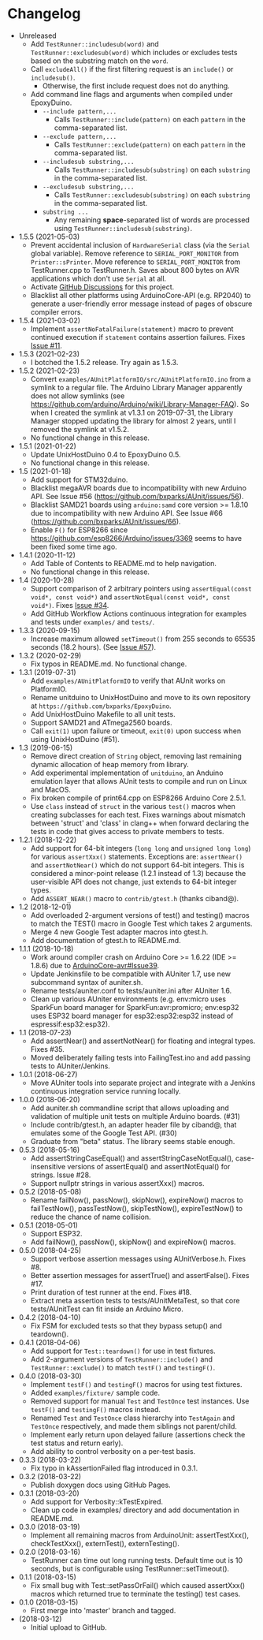 # Changelog

* Unreleased
    * Add `TestRunner::includesub(word)` and `TestRunner::excludesub(word)`
      which includes or excludes tests based on the substring match on the
      `word`.
    * Call `excludeAll()` if the first filtering request is an `include()` or
      `includesub()`.
        * Otherwise, the first include request does not do anything.
    * Add command line flags and arguments when compiled under EpoxyDuino.
        * `--include pattern,...`
            * Calls `TestRunner::include(pattern)` on each `pattern` in the
              comma-separated list.
        * `--exclude pattern,...`
            * Calls `TestRunner::exclude(pattern)` on each `pattern` in the
              comma-separated list.
        * `--includesub substring,...`
            * Calls `TestRunner::includesub(substring)` on each `substring` in
              the comma-separated list.
        * `--excludesub substring,...`
            * Calls `TestRunner::excludesub(substring)` on each `substring` in
              the comma-separated list.
        * `substring ...`
            * Any remaining **space**-separated list of words are processed
              using `TestRunner::includesub(substring)`.
* 1.5.5 (2021-05-03)
    * Prevent accidental inclusion of `HardwareSerial` class (via the `Serial`
      global variable). Remove reference to `SERIAL_PORT_MONITOR` from
      `Printer::sPrinter`. Move reference to `SERIAL_PORT_MONITOR` from
      TestRunner.cpp to TestRunner.h. Saves about 800 bytes on AVR applications
      which don't use `Serial` at all.
    * Activate
      [GitHub Discussions](https://github.com/bxparks/AUnit/discussions)
      for this project.
    * Blacklist all other platforms using ArduinoCore-API (e.g. RP2040) to
      generate a user-friendly error message instead of pages of obscure
      compiler errors.
* 1.5.4 (2021-03-02)
    * Implement `assertNoFatalFailure(statement)` macro to prevent continued
      execution if `statement` contains assertion failures. Fixes
      [Issue #11](https://github.com/bxparks/AUnit/issues/11).
* 1.5.3 (2021-02-23)
    * I botched the 1.5.2 release. Try again as 1.5.3.
* 1.5.2 (2021-02-23)
    * Convert `examples/AUnitPlatformIO/src/AUnitPlatformIO.ino` from
      a symlink to a regular file. The Arduino Library Manager apparently does
      not allow symlinks (see
      https://github.com/arduino/Arduino/wiki/Library-Manager-FAQ). So when I
      created the symlink at v1.3.1 on 2019-07-31, the Library Manager stopped
      updating the library for almost 2 years, until I removed the symlink at
      v1.5.2.
    * No functional change in this release.
* 1.5.1 (2021-01-22)
    * Update UnixHostDuino 0.4 to EpoxyDuino 0.5.
    * No functional change in this release.
* 1.5 (2021-01-18)
    * Add support for STM32duino.
    * Blacklist megaAVR boards due to incompatibility with new Arduino API.
      See Issue #56 (https://github.com/bxparks/AUnit/issues/56).
    * Blacklist SAMD21 boards using `arduino:samd` core version >= 1.8.10
      due to incompatibility with new Arduino API. See Issue #66
      (https://github.com/bxparks/AUnit/issues/66).
    * Enable `F()` for ESP8266 since
      https://github.com/esp8266/Arduino/issues/3369 seems to have been fixed
      some time ago.
* 1.4.1 (2020-11-12)
    * Add Table of Contents to README.md to help navigation.
    * No functional change in this release.
* 1.4 (2020-10-28)
    * Support comparison of 2 arbitrary pointers using
      `assertEqual(const void*, const void*)` and
      `assertNotEqual(const void*, const void*)`. Fixes
      [Issue #34](https://github.com/bxparks/AUnit/issues/34).
    * Add GitHub Workflow Actions continuous integration for examples
      and tests under `examples/` and `tests/`.
* 1.3.3 (2020-09-15)
    * Increase maximum allowed `setTimeout()` from 255 seconds to 65535 seconds
      (18.2 hours). (See [Issue
      #57](https://github.com/bxparks/AUnit/issues/57)).
* 1.3.2 (2020-02-29)
    * Fix typos in README.md. No functional change.
* 1.3.1 (2019-07-31)
    * Add `examples/AUnitPlatformIO` to verify that AUnit works on PlatformIO.
    * Rename unitduino to UnixHostDuino and move to its own repository at
      `https://github.com/bxparks/EpoxyDuino`.
    * Add UnixHostDuino Makefile to all unit tests.
    * Support SAMD21 and ATmega2560 boards.
    * Call `exit(1)` upon failure or timeout, `exit(0)` upon success when using
      UnixHostDuino (#51).
* 1.3 (2019-06-15)
    * Remove direct creation of `String` object, removing last remaining dynamic
      allocation of heap memory from library.
    * Add experimental implementation of `unitduino`, an Anduino emulation
      layer that allows AUnit tests to compile and run on Linux and MacOS.
    * Fix broken compile of print64.cpp on ESP8266 Arduino Core 2.5.1.
    * Use `class` instead of `struct` in the various `test()` macros when
      creating subclasses for each test. Fixes warnings about mismatch between
      'struct' and 'class' in clang++ when forward declaring the tests in code
      that gives access to private members to tests.
* 1.2.1 (2018-12-22)
    * Add support for 64-bit integers (`long long` and `unsigned long long`)
      for various `assertXxx()` statements. Exceptions are: `assertNear()` and
      `assertNotNear()` which do not support 64-bit integers. This is considered
      a minor-point release (1.2.1 instead of 1.3) because the user-visible API
      does not change, just extends to 64-bit integer types.
    * Add `ASSERT_NEAR()` macro to `contrib/gtest.h` (thanks ciband@).
* 1.2 (2018-12-01)
    * Add overloaded 2-argument versions of test() and testing() macros to match
      the TEST() macro in Google Test which takes 2 arguments.
    * Merge 4 new Google Test adapter macros into gtest.h.
    * Add documentation of gtest.h to README.md.
* 1.1.1 (2018-10-18)
    * Work around compiler crash on Arduino Core >= 1.6.22 (IDE >= 1.8.6)
      due to
      [ArduinoCore-avr#Issue39](https://github.com/arduino/ArduinoCore-avr/issues/39).
    * Update Jenkinsfile to be compatible with AUniter 1.7, use new subcommand
      syntax of auniter.sh.
    * Rename tests/auniter.conf to tests/auniter.ini after AUniter 1.6.
    * Clean up various AUniter environments (e.g. env:micro uses SparkFun board
      manager for SparkFun:avr:promicro; env:esp32 uses ESP32 board manager
      for esp32:esp32:esp32 instead of espressif:esp32:esp32).
* 1.1 (2018-07-23)
    * Add assertNear() and assertNotNear() for floating and integral types.
      Fixes #35.
    * Moved deliberately failing tests into FailingTest.ino and add passing
      tests to AUniter/Jenkins.
* 1.0.1 (2018-06-27)
    * Move AUniter tools into separate project and integrate with
      a Jenkins continuous integration service running locally.
* 1.0.0 (2018-06-20)
    * Add auniter.sh commandline script that allows uploading and validation
      of multiple unit tests on multiple Arduino boards. (#31)
    * Include contrib/gtest.h, an adapter header file by
      ciband@, that emulates some of the Google Test API. (#30)
    * Graduate from "beta" status. The library seems stable enough.
* 0.5.3 (2018-05-16)
    * Add assertStringCaseEqual() and assertStringCaseNotEqual(),
      case-insensitive versions of assertEqual() and assertNotEqual() for
      strings. Issue #28.
    * Support nullptr strings in various assertXxx() macros.
* 0.5.2 (2018-05-08)
    * Rename failNow(), passNow(), skipNow(), expireNow() macros to
      failTestNow(), passTestNow(), skipTestNow(), expireTestNow() to reduce
      the chance of name collision.
* 0.5.1 (2018-05-01)
    * Support ESP32.
    * Add failNow(), passNow(), skipNow() and expireNow() macros.
* 0.5.0 (2018-04-25)
    * Support verbose assertion messages using AUnitVerbose.h. Fixes #8.
    * Better assertion messages for assertTrue() and assertFalse(). Fixes #17.
    * Print duration of test runner at the end. Fixes #18.
    * Extract meta assertion tests to tests/AUnitMetaTest, so that core
      tests/AUnitTest can fit inside an Arduino Micro.
* 0.4.2 (2018-04-10)
    * Fix FSM for excluded tests so that they bypass setup() and teardown().
* 0.4.1 (2018-04-06)
    * Add support for `Test::teardown()` for use in test fixtures.
    * Add 2-argument versions of `TestRunner::include()` and
      `TestRunner::exclude()` to match `testF()` and `testingF()`.
* 0.4.0 (2018-03-30)
    * Implement `testF()` and `testingF()` macros for using test fixtures.
    * Added `examples/fixture/` sample code.
    * Removed support for manual `Test` and `TestOnce` test instances. Use
      `testF()` and `testingF()` macros instead.
    * Renamed `Test` and `TestOnce` class hierarchy into `TestAgain` and
      `TestOnce` respectively, and made them siblings not parent/child.
    * Implement early return upon delayed failure (assertions check the test
      status and return early).
    * Add ability to control verbosity on a per-test basis.
* 0.3.3 (2018-03-22)
    * Fix typo in kAssertionFailed flag introduced in 0.3.1.
* 0.3.2 (2018-03-22)
    * Publish doxygen docs using GitHub Pages.
* 0.3.1 (2018-03-20)
    * Add support for Verbosity::kTestExpired.
    * Clean up code in examples/ directory and add documentation in README.md.
* 0.3.0 (2018-03-19)
    * Implement all remaining macros from ArduinoUnit:
      assertTestXxx(), checkTestXxx(), externTest(), externTesting().
* 0.2.0 (2018-03-16)
    * TestRunner can time out long running tests. Default time out is 10
      seconds, but is configurable using TestRunner::setTimeout().
* 0.1.1 (2018-03-15)
    * Fix small bug with Test::setPassOrFail() which caused assertXxx()
      macros which returned true to terminate the testing() test cases.
* 0.1.0 (2018-03-15)
    * First merge into 'master' branch and tagged.
* (2018-03-12)
    * Initial upload to GitHub.
